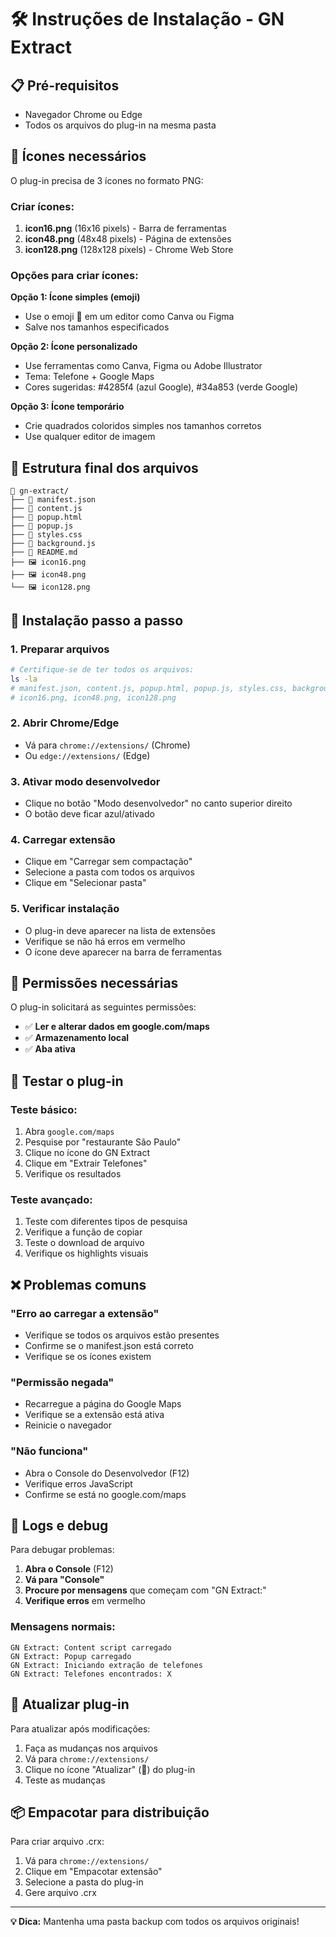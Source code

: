 # 🛠️ Instruções de Instalação - GN Extract

## 📋 Pré-requisitos

- Navegador Chrome ou Edge
- Todos os arquivos do plug-in na mesma pasta

## 🎨 Ícones necessários

O plug-in precisa de 3 ícones no formato PNG:

### Criar ícones:

1. **icon16.png** (16x16 pixels) - Barra de ferramentas
2. **icon48.png** (48x48 pixels) - Página de extensões
3. **icon128.png** (128x128 pixels) - Chrome Web Store

### Opções para criar ícones:

**Opção 1: Ícone simples (emoji)**
- Use o emoji 🧠 em um editor como Canva ou Figma
- Salve nos tamanhos especificados

**Opção 2: Ícone personalizado**
- Use ferramentas como Canva, Figma ou Adobe Illustrator
- Tema: Telefone + Google Maps
- Cores sugeridas: #4285f4 (azul Google), #34a853 (verde Google)

**Opção 3: Ícone temporário**
- Crie quadrados coloridos simples nos tamanhos corretos
- Use qualquer editor de imagem

## 📁 Estrutura final dos arquivos

```
📁 gn-extract/
├── 📄 manifest.json
├── 📄 content.js
├── 📄 popup.html
├── 📄 popup.js
├── 📄 styles.css
├── 📄 background.js
├── 📄 README.md
├── 🖼️ icon16.png
├── 🖼️ icon48.png
└── 🖼️ icon128.png
```

## 🚀 Instalação passo a passo

### 1. Preparar arquivos
```bash
# Certifique-se de ter todos os arquivos:
ls -la
# manifest.json, content.js, popup.html, popup.js, styles.css, background.js
# icon16.png, icon48.png, icon128.png
```

### 2. Abrir Chrome/Edge
- Vá para `chrome://extensions/` (Chrome)
- Ou `edge://extensions/` (Edge)

### 3. Ativar modo desenvolvedor
- Clique no botão "Modo desenvolvedor" no canto superior direito
- O botão deve ficar azul/ativado

### 4. Carregar extensão
- Clique em "Carregar sem compactação"
- Selecione a pasta com todos os arquivos
- Clique em "Selecionar pasta"

### 5. Verificar instalação
- O plug-in deve aparecer na lista de extensões
- Verifique se não há erros em vermelho
- O ícone deve aparecer na barra de ferramentas

## 🔧 Permissões necessárias

O plug-in solicitará as seguintes permissões:

- ✅ **Ler e alterar dados em google.com/maps**
- ✅ **Armazenamento local**
- ✅ **Aba ativa**

## 🧪 Testar o plug-in

### Teste básico:
1. Abra `google.com/maps`
2. Pesquise por "restaurante São Paulo"
3. Clique no ícone do GN Extract
4. Clique em "Extrair Telefones"
5. Verifique os resultados

### Teste avançado:
1. Teste com diferentes tipos de pesquisa
2. Verifique a função de copiar
3. Teste o download de arquivo
4. Verifique os highlights visuais

## ❌ Problemas comuns

### "Erro ao carregar a extensão"
- Verifique se todos os arquivos estão presentes
- Confirme se o manifest.json está correto
- Verifique se os ícones existem

### "Permissão negada"
- Recarregue a página do Google Maps
- Verifique se a extensão está ativa
- Reinicie o navegador

### "Não funciona"
- Abra o Console do Desenvolvedor (F12)
- Verifique erros JavaScript
- Confirme se está no google.com/maps

## 📝 Logs e debug

Para debugar problemas:

1. **Abra o Console** (F12)
2. **Vá para "Console"**
3. **Procure por mensagens** que começam com "GN Extract:"
4. **Verifique erros** em vermelho

### Mensagens normais:
```
GN Extract: Content script carregado
GN Extract: Popup carregado
GN Extract: Iniciando extração de telefones
GN Extract: Telefones encontrados: X
```

## 🔄 Atualizar plug-in

Para atualizar após modificações:

1. Faça as mudanças nos arquivos
2. Vá para `chrome://extensions/`
3. Clique no ícone "Atualizar" (🔄) do plug-in
4. Teste as mudanças

## 📦 Empacotar para distribuição

Para criar arquivo .crx:

1. Vá para `chrome://extensions/`
2. Clique em "Empacotar extensão"
3. Selecione a pasta do plug-in
4. Gere arquivo .crx

---

**💡 Dica:** Mantenha uma pasta backup com todos os arquivos originais!